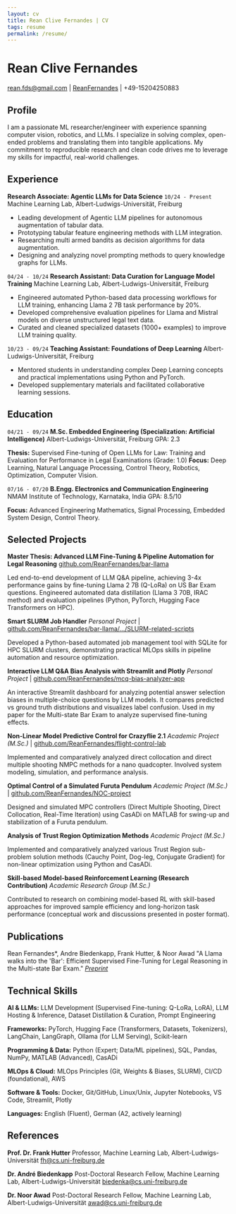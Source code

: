 ```yaml
---
layout: cv
title: Rean Clive Fernandes | CV
tags: resume
permalink: /resume/
---
```


# Rean Clive Fernandes

<div id="webaddress">
<a href="mailto:rean.fds@gmail.com">rean.fds@gmail.com</a> |
<i class="fa fa-github"></i> <a href="http://github.com/ReanFernandes">ReanFernandes</a> |
<i class="fa fa-phone"></i> +49-15204250883
</div>

## Profile

I am a passionate ML researcher/engineer with experience spanning computer vision, robotics, and LLMs. I specialize in solving complex, open-ended problems and translating them into tangible applications. My commitment to reproducible research and clean code drives me to leverage my skills for impactful, real-world challenges.

## Experience

__Research Associate: Agentic LLMs for Data Science__
`10/24 - Present`
Machine Learning Lab, Albert-Ludwigs-Universität, Freiburg 

- Leading development of Agentic LLM pipelines for autonomous augmentation of tabular data.
- Prototyping tabular feature engineering methods with LLM integration.
- Researching multi armed bandits as decision algorithms for data augmentation.
- Designing and analyzing novel prompting methods to query knowledge graphs for LLMs.

`04/24 - 10/24`
__Research Assistant: Data Curation for Language Model Training__
Machine Learning Lab, Albert-Ludwigs-Universität, Freiburg

- Engineered automated Python-based data processing workflows for LLM training, enhancing Llama 2 7B task performance by 20%.
- Developed comprehensive evaluation pipelines for Llama and Mistral models on diverse unstructured legal text data.
- Curated and cleaned specialized datasets (1000+ examples) to improve LLM training quality.

`10/23 - 09/24`
__Teaching Assistant: Foundations of Deep Learning__
Albert-Ludwigs-Universität, Freiburg

- Mentored students in understanding complex Deep Learning concepts and practical implementations using Python and PyTorch.
- Developed supplementary materials and facilitated collaborative learning sessions.

## Education

`04/21 - 09/24`
__M.Sc. Embedded Engineering (Specialization: Artificial Intelligence)__
Albert-Ludwigs-Universität, Freiburg
GPA: 2.3

**Thesis:** Supervised Fine-tuning of Open LLMs for Law: Training and Evaluation for Performance in Legal Examinations (Grade: 1.0)
**Focus:** Deep Learning, Natural Language Processing, Control Theory, Robotics, Optimization, Computer Vision.

`07/16 - 07/20`
__B.Engg. Electronics and Communication Engineering__
NMAM Institute of Technology, Karnataka, India
GPA: 8.5/10

**Focus:** Advanced Engineering Mathematics, Signal Processing, Embedded System Design, Control Theory.

## Selected Projects

__Master Thesis: Advanced LLM Fine-Tuning & Pipeline Automation for Legal Reasoning__
[github.com/ReanFernandes/bar-llama](https://github.com/ReanFernandes/bar-llama)

Led end-to-end development of LLM Q&A pipeline, achieving 3-4x performance gains by fine-tuning Llama 2 7B (Q-LoRa) on US Bar Exam questions. Engineered automated data distillation (Llama 3 70B, IRAC method) and evaluation pipelines (Python, PyTorch, Hugging Face Transformers on HPC).

__Smart SLURM Job Handler__
*Personal Project* | [github.com/ReanFernandes/bar-llama/.../SLURM-related-scripts](https://github.com/ReanFernandes/bar-llama/tree/master/SLURM-related-scripts)

Developed a Python-based automated job management tool with SQLite for HPC SLURM clusters, demonstrating practical MLOps skills in pipeline automation and resource optimization.

__Interactive LLM Q&A Bias Analysis with Streamlit and Plotly__
*Personal Project* | [github.com/ReanFernandes/mcq-bias-analyzer-app](https://github.com/ReanFernandes/mcq-bias-analyzer-app)

An interactive Streamlit dashboard for analyzing potential answer selection biases in multiple-choice questions by LLM models. It compares predicted vs ground truth distributions and visualizes label confusion. Used in my paper for the Multi-state Bar Exam to analyze supervised fine-tuning effects.

__Non-Linear Model Predictive Control for Crazyflie 2.1__
*Academic Project (M.Sc.)* | [github.com/ReanFernandes/flight-control-lab](https://github.com/ReanFernandes/flight-control-lab)

Implemented and comparatively analyzed direct collocation and direct multiple shooting NMPC methods for a nano quadcopter. Involved system modeling, simulation, and performance analysis.

__Optimal Control of a Simulated Furuta Pendulum__
*Academic Project (M.Sc.)* | [github.com/ReanFernandes/NOC-project](https://github.com/ReanFernandes/NOC-project)

Designed and simulated MPC controllers (Direct Multiple Shooting, Direct Collocation, Real-Time Iteration) using CasADi on MATLAB for swing-up and stabilization of a Furuta pendulum.

__Analysis of Trust Region Optimization Methods__
*Academic Project (M.Sc.)*

Implemented and comparatively analyzed various Trust Region sub-problem solution methods (Cauchy Point, Dog-leg, Conjugate Gradient) for non-linear optimization using Python and CasADi.

__Skill-based Model-based Reinforcement Learning (Research Contribution)__
*Academic Research Group (M.Sc.)*

Contributed to research on combining model-based RL with skill-based approaches for improved sample efficiency and long-horizon task performance (conceptual work and discussions presented in poster format).

## Publications

Rean Fernandes*, Andre Biedenkapp, Frank Hutter, & Noor Awad
"A Llama walks into the 'Bar': Efficient Supervised Fine-Tuning for Legal Reasoning in the Multi-state Bar Exam." [*Preprint*](https://arxiv.org/abs/2504.04945)

## Technical Skills

**AI & LLMs:** LLM Development (Supervised Fine-tuning: Q-LoRa, LoRA), LLM Hosting & Inference, Dataset Distillation & Curation, Prompt Engineering

**Frameworks:** PyTorch, Hugging Face (Transformers, Datasets, Tokenizers), LangChain, LangGraph, Ollama (for LLM Serving), Scikit-learn

**Programming & Data:** Python (Expert; Data/ML pipelines), SQL, Pandas, NumPy, MATLAB (Advanced), CasADi

**MLOps & Cloud:** MLOps Principles (Git, Weights & Biases, SLURM), CI/CD (foundational), AWS

**Software & Tools:** Docker, Git/GitHub, Linux/Unix, Jupyter Notebooks, VS Code, Streamlit, Plotly

**Languages:** English (Fluent), German (A2, actively learning)

## References

**Prof. Dr. Frank Hutter**
Professor, Machine Learning Lab, Albert-Ludwigs-Universität
<a href="mailto:fh@cs.uni-freiburg.de">fh@cs.uni-freiburg.de</a>

**Dr. André Biedenkapp**
Post-Doctoral Research Fellow, Machine Learning Lab, Albert-Ludwigs-Universität
<a href="mailto:biedenka@cs.uni-freiburg.de">biedenka@cs.uni-freiburg.de</a>

**Dr. Noor Awad**
Post-Doctoral Research Fellow, Machine Learning Lab, Albert-Ludwigs-Universität
<a href="mailto:awad@cs.uni-freiburg.de">awad@cs.uni-freiburg.de</a>
